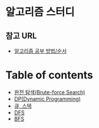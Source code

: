 알고리즘 스터디
=========

참고 URL
------------

  * [알고리즘 공부 방법/순서](https://baactree.tistory.com/14)




Table of contents
=================

<!--ts-->
   * [완전 탐색(Brute-force Search)](https://github.com/SangBeo/algoStudy/blob/master/BFS/README.md)
   * [DP(Dynamic Programming)](https://github.com/SangBeo/algoStudy/blob/master/DP/README.md)
   * [큐, 스택]()
   * [DFS]()
   * [BFS]()
<!--te-->


